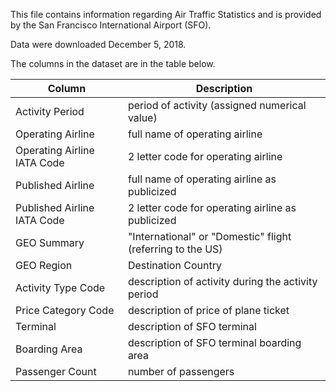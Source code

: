 This file contains information regarding Air Traffic Statistics and is provided by the San Francisco International Airport (SFO).

Data were downloaded December 5, 2018.

The columns in the dataset are in the table below.

| Column | Description |
| --- | --- |
| Activity Period | period of activity (assigned numerical value) |
| Operating Airline | full name of operating airline |
| Operating Airline IATA Code | 2 letter code for operating airline |
| Published Airline | full name of operating airline as publicized |
| Published Airline IATA Code | 2 letter code for operating airline as publicized |
| GEO Summary | "International" or "Domestic" flight (referring to the US) |
| GEO Region | Destination Country |
| Activity Type Code | description of activity during the activity period |
| Price Category Code | description of price of plane ticket |
| Terminal | description of SFO terminal |
| Boarding Area | description of SFO terminal boarding area |
| Passenger Count | number of passengers |
